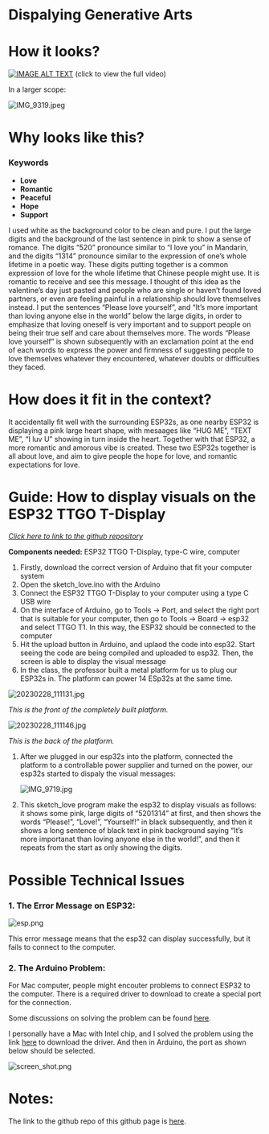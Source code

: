 # Dispalying Generative Arts

# How it looks?

[![IMAGE ALT TEXT](http://img.youtube.com/vi/JSUE-Y-mXNA/0.jpg)](http://www.youtube.com/watch?v=JSUE-Y-mXNA "Love Yourself")
(click to view the full video)

In a larger scope:

![IMG_9319.jpeg](IMG_9319.jpeg)

# Why looks like this?

### Keywords

- **Love**
- **Romantic**
- **Peaceful**
- **Hope**
- **Support**

I used white as the background color to be clean and pure. I put the large digits and the background of the last sentence in pink to show a sense of romance. The digits “520” pronounce similar to “I love you” in Mandarin, and the digits “1314” pronounce similar to the expression of one’s whole lifetime in a poetic way. These digits putting together is a common expression of love for the whole lifetime that Chinese people might use. It is romantic to receive and see this message. I thought of this idea as the valentine’s day just pasted and people who are single or haven’t found loved partners, or even are feeling painful in a relationship should love themselves instead. I put the sentences “Please love yourself”, and “It’s more important than loving anyone else in the world” below the large digits, in order to emphasize that loving oneself is very important and to support people on being their true self and care about themselves more. The words “Please love yourself” is shown subsequently with an exclamation point at the end of each words to express the power and firmness of suggesting people to love themselves whatever they encountered, whatever doubts or difficulties they faced.

# How does it fit in the context?

It accidentally fit well with the surrounding ESP32s, as one nearby ESP32 is displaying a pink large heart shape, with mesaages like “HUG ME”, “TEXT ME”, “I luv U” showing in turn inside the heart. Together with that ESP32, a more romantic and amorous vibe is created. These two ESP32s together is all about love, and aim to give people the hope for love, and romantic expectations for love.

# Guide: How to display visuals on the ESP32 TTGO T-Display

[*Click here to link to the github repository*](https://github.com/Amandaaa00/Generative_Arts)

**Components needed:** ESP32 TTGO T-Display, type-C wire, computer

1. Firstly, download the correct version of Arduino that fit your computer system
2. Open the sketch_love.ino with the Arduino
3. Connect the ESP32 TTGO T-Display to your computer using a type C USB wire
4. On the interface of Arduino, go to Tools → Port, and select the right port that is suitable for your computer, then go to Tools → Board → esp32 and select TTGO T1. In this way, the ESP32 should be connected to the computer
5. Hit the upload button in Arduino, and uplaod the code into esp32. Start seeing the code are being compiled and uploaded to esp32. Then, the screen is able to display the visual message
6. In the class, the professor built a metal platform for us to plug our ESP32s in. The platform can power 14 ESp32s at the same time.

![20230228_111131.jpg](20230228_111131.jpg)

*This is the front of the completely built platform.*

![20230228_111146.jpg](20230228_111146.jpg)

*This is the back of the platform.*

1. After we plugged in our esp32s into the platform, connected the platform to a controllable power supplier and turned on the power, our esp32s started to dispaly the visual messages:
    
    ![IMG_9719.jpg](IMG_9719.jpg)
    
2. This sketch_love program make the esp32 to display visuals as follows: it shows some pink, large digits of “5201314” at first, and then shows the words “Please!”, “Love!”, “Yourself!” in black subsequently, and then it shows a long sentence of black text in pink background saying “It’s more importanat than loving anyone else in the world!”, and then it repeats from the start as only showing the digits.

# Possible Technical Issues

### 1. The Error Message on ESP32:

![esp.png](esp.png)

This error message means that the esp32 can display successfully, but it fails to connect to the computer. 

### 2. The Arduino Problem:

For Mac computer, people might encouter problems to connect ESP32 to the computer. There is a required driver to download to create a special port for the connection.

Some discussions on solving the problem can be found [here](https://github.com/Xinyuan-LilyGO/LilyGo-T-Call-SIM800/issues/139#issuecomment-904390716).

I personally have a Mac with Intel chip, and I solved the problem using the link [here](http://www.wch-ic.com/downloads/CH341SER_MAC_ZIP.html) to download the driver. And then in Arduino, the port as shown below should be selected.

![screen_shot.png](screen_shot.png)

# Notes:
The link to the github repo of this github page is [here](https://github.com/Amandaaa00/Amandaaa00.github.io).

